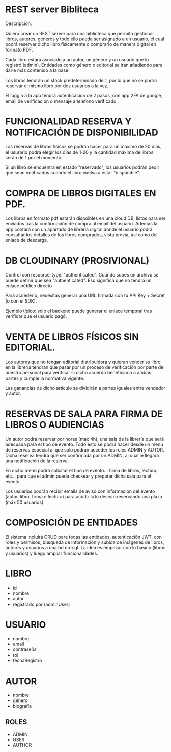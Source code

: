 # REST server Bibliteca

Descripción:

Quiero crear un REST server para una biblioteca que permita gestionar libros, autores, géneros y todo ello pueda ser asignado a un usuario, el cual podrá reservar dicho libro físicamente o comprarlo de manera digital en formato PDF.

Cada libro estará asociado a un autor, un género y un usuario que lo registró (admin). Entidades como género o editorial se irán añadiendo para darle más contenido a la base.

Los libros tendrán un stock predeterminado de 1, por lo que no se podra reservar el mismo libro por dos usuarios a la vez.

El loggin a la app tendrá autenticacion de 2 pasos, con app 2FA de google, email de verificación o mensaje a telefono verificado.

# FUNCIONALIDAD RESERVA Y NOTIFICACIÓN DE DISPONIBILIDAD

Las reservas de libros físicos se podrán hacer para un máximo de 20 días, el usurario podrá elegir los días de 1-20 y la cantidad máxima de libros serán de 1 por el momento.

Si un libro se encuentra en estado "reservado", los usuarios podrán pedir que sean notificados cuando el libro vuelva a estar "disponible".

# COMPRA DE LIBROS DIGITALES EN PDF.

Los libros en formato pdf estarán dispoibles en una cloud DB, listos para ser enviados tras la confirmación de compra al email del usuario. Además la app contará con un apartado de libreria digital donde el usuario podrá consultar los detalles de los libros comprados, vista previa, así como del enlace de descarga.

# DB CLOUDINARY (PROSIVIONAL)

Control con resource_type: "authenticated". Cuando subes un archivo se puede definir que sea "authenticated".
Eso significa que no tendrá un enlace público directo.

Para accederlo, necesitas generar una URL firmada con tu API Key + Secret (o con el SDK).

Ejemplo típico: solo el backend puede generar el enlace temporal tras verificar que el usuario pagó.

# VENTA DE LIBROS FÍSICOS SIN EDITORIAL.

Los autores que no tengan editorial distribuidora y quieran vender su libro en la librería tendran que pasar por un proceso de verificación por parte de nuestro personal para verificar si dicho acuerdo beneficiaria a ambas partes y cumple la normativa vigente.

Las ganancias de dicho artículo se dividirán a partes iguales entre vendedor y autor.

# RESERVAS DE SALA PARA FIRMA DE LIBROS O AUDIENCIAS

Un autor podrá reservar por horas (max 4h), una sala de la librería que será adecuada para el tipo de evento. Todo esto se podrá hacer desde un menú de reservas especial al que solo podrán acceder los roles ADMIN y AUTOR. Dicha reserva tendrá que ser confirmada por un ADMIN, al cual le llegará una notificación de la reserva.

En dicho menú podrá solicitar el tipo de evento... firma de libros, lectura, etc... para que el admin pueda checkear y preparar dicha sala para el evento. 

Los usuarios podrán recibir emails de aviso con información del evento (autor, libro, firma o lectura) para acudir si lo desean reservando una plaza (máx 50 usuarios).

# COMPOSICIÓN DE ENTIDADES

El sistema incluirá CRUD para todas las entidades, autenticación JWT, con roles y permisos, búsqueda de información y subida de imágenes de libros, autores y usuarios a una bd no-sql. La idea es empezar con lo básico (libros y usuarios) y luego ampliar funcionalidades.

# LIBRO
- id
- nombre
- autor
- registrado por (adminUser)

# USUARIO
- nombre
- email
- contraseña
- rol
- fechaRegistro

# AUTOR
- nombre
- género
- biografía

## ROLES
- ADMIN
- USER
- AUTHOR


